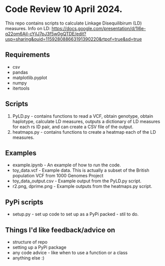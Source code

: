 # Code Review 10 April 2024. 
This repo contains scripts to calculate Linkage Disequilibirum (LD) measures. Info on LD:
https://docs.google.com/presentation/d/1I6e-q22om6AiI-cYjlJ7pJ3f5w0gQTDE/edit?usp=sharing&ouid=115928088663191390220&rtpof=true&sd=true 

## Requirements
* csv
* pandas 
* matplotlib.pyplot 
* numpy
* itertools

## Scripts 
1. PyLD.py - contains functions to read a VCF, obtain genotype, obtain haplotype, calculate LD measures, outputs a dictionary of LD measures for each rs ID pair, and can create a CSV file of the output.
2. heatmaps.py - contains functions to create a heatmap each of the LD measures.

## Examples
* example.ipynb - An example of how to run the code.
* toy_data.vcf - Example data. This is actually a subset of the British population VCF from 1000 Genomes Project
* toy_data_output.csv - Example output from the PyLD.py script. 
* r2.png, dprime.png - Example outputs from the heatmaps.py script.

## PyPi scripts
* setup.py - set up code to set up as a PyPi packed - stil to do.

## Things I'd like feedback/advice on
* structure of repo
* setting up a PyPi package
* any code advice - like when to use a function or a class
* anything else :)
